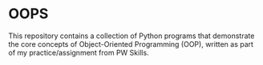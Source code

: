 # OOPS
This repository contains a collection of Python programs that demonstrate the core concepts of Object-Oriented Programming (OOP), written as part of my practice/assignment from PW Skills.
